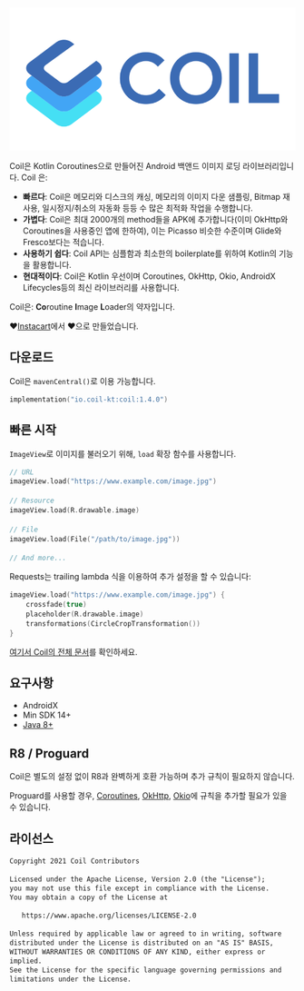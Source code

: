 ﻿![Coil](logo.svg)

Coil은 Kotlin Coroutines으로 만들어진 Android 백앤드 이미지 로딩 라이브러리입니다. Coil 은:

-   **빠르다**: Coil은 메모리와 디스크의 캐싱, 메모리의 이미지 다운 샘플링, Bitmap 재사용, 일시정지/취소의 자동화 등등 수 많은 최적화 작업을 수행합니다.
-   **가볍다**: Coil은 최대 2000개의 method들을 APK에 추가합니다(이미 OkHttp와 Coroutines을 사용중인 앱에 한하여), 이는 Picasso 비슷한 수준이며 Glide와 Fresco보다는 적습니다.
-   **사용하기 쉽다**: Coil API는 심플함과 최소한의 boilerplate를 위하여 Kotlin의 기능을 활용합니다.
-   **현대적이다**: Coil은 Kotlin 우선이며 Coroutines, OkHttp, Okio, AndroidX Lifecycles등의 최신 라이브러리를 사용합니다.

Coil은: **Co**routine **I**mage **L**oader의 약자입니다.

❤️[Instacart](https://www.instacart.com)에서 ❤️으로 만들었습니다.

## 다운로드

Coil은 `mavenCentral()`로 이용 가능합니다.

```kotlin
implementation("io.coil-kt:coil:1.4.0")
```

## 빠른 시작

`ImageView`로 이미지를 불러오기 위해, `load` 확장 함수를 사용합니다.

```kotlin
// URL
imageView.load("https://www.example.com/image.jpg")

// Resource
imageView.load(R.drawable.image)

// File
imageView.load(File("/path/to/image.jpg"))

// And more...
```

Requests는 trailing lambda 식을 이용하여 추가 설정을 할 수 있습니다:

```kotlin
imageView.load("https://www.example.com/image.jpg") {
    crossfade(true)
    placeholder(R.drawable.image)
    transformations(CircleCropTransformation())
}
```

[여기서 Coil의 전체 문서](https://coil-kt.github.io/coil/)를 확인하세요.

## 요구사항

- AndroidX
- Min SDK 14+
- [Java 8+](https://coil-kt.github.io/coil/getting_started/#java-8)

## R8 / Proguard

Coil은 별도의 설정 없이 R8과 완벽하게 호환 가능하며 추가 규칙이 필요하지 않습니다.

Proguard를 사용할 경우, [Coroutines](https://github.com/Kotlin/kotlinx.coroutines/blob/master/kotlinx-coroutines-core/jvm/resources/META-INF/proguard/coroutines.pro), [OkHttp](https://github.com/square/okhttp/blob/master/okhttp/src/jvmMain/resources/META-INF/proguard/okhttp3.pro), [Okio](https://github.com/square/okio/blob/master/okio/src/jvmMain/resources/META-INF/proguard/okio.pro)에 규칙을 추가할 필요가 있을 수 있습니다.

## 라이선스

    Copyright 2021 Coil Contributors

    Licensed under the Apache License, Version 2.0 (the "License");
    you may not use this file except in compliance with the License.
    You may obtain a copy of the License at

       https://www.apache.org/licenses/LICENSE-2.0

    Unless required by applicable law or agreed to in writing, software
    distributed under the License is distributed on an "AS IS" BASIS,
    WITHOUT WARRANTIES OR CONDITIONS OF ANY KIND, either express or implied.
    See the License for the specific language governing permissions and
    limitations under the License.
